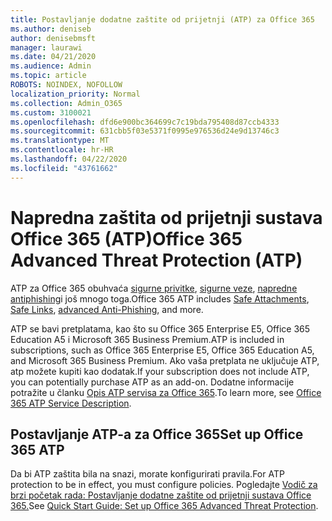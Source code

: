 ```yaml
---
title: Postavljanje dodatne zaštite od prijetnji (ATP) za Office 365
ms.author: deniseb
author: denisebmsft
manager: laurawi
ms.date: 04/21/2020
ms.audience: Admin
ms.topic: article
ROBOTS: NOINDEX, NOFOLLOW
localization_priority: Normal
ms.collection: Admin_O365
ms.custom: 3100021
ms.openlocfilehash: dfd6e900bc364699c7c19bda795408d87ccb4333
ms.sourcegitcommit: 631cbb5f03e5371f0995e976536d24e9d13746c3
ms.translationtype: MT
ms.contentlocale: hr-HR
ms.lasthandoff: 04/22/2020
ms.locfileid: "43761662"
---
```

# <a name="office-365-advanced-threat-protection-atp"></a><span data-ttu-id="45809-102">Napredna zaštita od prijetnji sustava Office 365 (ATP)</span><span class="sxs-lookup"><span data-stu-id="45809-102">Office 365 Advanced Threat Protection (ATP)</span></span>

<span data-ttu-id="45809-103">ATP za Office 365 obuhvaća [sigurne privitke](https://docs.microsoft.com/office365/securitycompliance/atp-safe-attachments), [sigurne veze](https://docs.microsoft.com/office365/securitycompliance/atp-safe-links), [napredne antiphishing](https://docs.microsoft.com/office365/securitycompliance/atp-anti-phishing)i još mnogo toga.</span><span class="sxs-lookup"><span data-stu-id="45809-103">Office 365 ATP includes [Safe Attachments](https://docs.microsoft.com/office365/securitycompliance/atp-safe-attachments), [Safe Links](https://docs.microsoft.com/office365/securitycompliance/atp-safe-links), [advanced Anti-Phishing](https://docs.microsoft.com/office365/securitycompliance/atp-anti-phishing), and more.</span></span> 

<span data-ttu-id="45809-104">ATP se bavi pretplatama, kao što su Office 365 Enterprise E5, Office 365 Education A5 i Microsoft 365 Business Premium.</span><span class="sxs-lookup"><span data-stu-id="45809-104">ATP is included in subscriptions, such as Office 365 Enterprise E5, Office 365 Education A5, and Microsoft 365 Business Premium.</span></span> <span data-ttu-id="45809-105">Ako vaša pretplata ne uključuje ATP, atp možete kupiti kao dodatak.</span><span class="sxs-lookup"><span data-stu-id="45809-105">If your subscription does not include ATP, you can potentially purchase ATP as an add-on.</span></span> <span data-ttu-id="45809-106">Dodatne informacije potražite u članku [Opis ATP servisa za Office 365](https://docs.microsoft.com/office365/servicedescriptions/office-365-advanced-threat-protection-service-description).</span><span class="sxs-lookup"><span data-stu-id="45809-106">To learn more, see [Office 365 ATP Service Description](https://docs.microsoft.com/office365/servicedescriptions/office-365-advanced-threat-protection-service-description).</span></span>

## <a name="set-up-office-365-atp"></a><span data-ttu-id="45809-107">Postavljanje ATP-a za Office 365</span><span class="sxs-lookup"><span data-stu-id="45809-107">Set up Office 365 ATP</span></span>

<span data-ttu-id="45809-108">Da bi ATP zaštita bila na snazi, morate konfigurirati pravila.</span><span class="sxs-lookup"><span data-stu-id="45809-108">For ATP protection to be in effect, you must configure policies.</span></span> <span data-ttu-id="45809-109">Pogledajte [Vodič za brzi početak rada: Postavljanje dodatne zaštite od prijetnji sustava Office 365.](https://docs.microsoft.com/office365/securitycompliance/checklist-atp-setup)</span><span class="sxs-lookup"><span data-stu-id="45809-109">See [Quick Start Guide: Set up Office 365 Advanced Threat Protection](https://docs.microsoft.com/office365/securitycompliance/checklist-atp-setup).</span></span>

